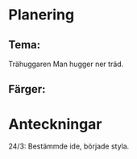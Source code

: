 # Planering

## Tema: 
Trähuggaren
Man hugger ner träd. 

## Färger: 




# Anteckningar
24/3: Bestämmde ide, började styla. 